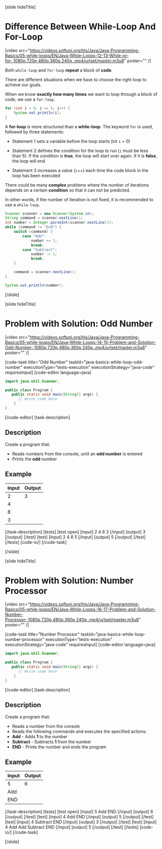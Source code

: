[slide hideTitle]
# Difference Between While-Loop And For-Loop

[video src="https://videos.softuni.org/hls/Java/Java-Programming-Basics/05-while-loops/EN/Java-While-Loops-12-13-While-or-for-,1080p,720p,480p,360p,240p,.mp4/urlset/master.m3u8" poster="" /]

Both `while-loop` and `for-loop` **repeat** a block of **code**.

There are different situations when we have to choose the right loop to achieve our goals. 

When we know **exactly how many times** we want to loop through a block of code, we use а `for-loop`. 
```java live
for (int i = 0; i <= 5; i++) {
    System.out.println(i);
}
```

A **for-loop** is more structured than а **while-loop**. The keyword `for` is used, followed by three statements:

- Statement 1 sets a variable before the loop starts (int `i` = 0)

- Statement 2 defines the condition for the loop to run (`i` must be less than 5). If the condition is **true**, the loop will start over again. If it is **false**, the loop will end

- Statement 3 increases a value (`i`++) each time the code block in the loop has been executed


There could be many **complex** problems where the number of iterations depends on a certain **condition** so that it can not be predicted. 

In other words, if the number of iteration is not fixed, it is recommended to use a `while-loop`.

```java live
Scanner scanner = new Scanner(System.in);
String command = scanner.nextLine();
int number = Integer.parseInt(scanner.nextLine());
while (command != "End") {
    switch (command) {
        case "Add":
            number += 1;
            break;
        case "Subtract":
            number -= 1;
            break;
    }

    command = scanner.nextLine();
}

System.out.println(number);
```
[/slide]

[slide hideTitle]
# Problem with Solution: Odd Number

[video src="https://videos.softuni.org/hls/Java/Java-Programming-Basics/05-while-loops/EN/Java-While-Loops-14-15-Problem-and-Solution-Odd-Number-,1080p,720p,480p,360p,240p,.mp4/urlset/master.m3u8" poster="" /]

[code-task title="Odd Number" taskId="java-basics-while-loop-odd-number" executionType="tests-execution" executionStrategy="java-code" requiresInput]
[code-editor language=java]
```java
import java.util.Scanner;

public class Program {
   public static void main(String[] args) {
      // Write code here
    }
}
```
[/code-editor]
[task-description]
## Description
Create a program that:

* Reads numbers from the console, until an **odd number** is entered
* Prints the **odd** number

## Example

| **Input** | **Output** |
| ---- | ---- |
| 2 | 3 |
| 4 |
| 8 |
| 3 |

[/task-description]
[tests]
[test open]
[input]
2
4
8
3
[/input]
[output]
3
[/output]
[/test]
[test]
[input]
2
4
8
5
[/input]
[output]
5
[/output]
[/test]
[/tests]
[code-io/]
[/code-task]

[/slide]


[slide hideTitle]
# Problem with Solution: Number Processor

[video src="https://videos.softuni.org/hls/Java/Java-Programming-Basics/05-while-loops/EN/Java-While-Loops-16-17-Problem-and-Solution-Number-Processor-,1080p,720p,480p,360p,240p,.mp4/urlset/master.m3u8" poster="" /]

[code-task title="Number Processor" taskId="java-basics-while-loop-number-processor" executionType="tests-execution" executionStrategy="java-code" requiresInput]
[code-editor language=java]
```java
import java.util.Scanner;

public class Program {
   public static void main(String[] args) {
      // Write code here
    }
}
```
[/code-editor]
[task-description]
## Description
Create a program that:

* Reads a number from the console
* Reads the following commands and executes the specified actions:
* **Add** - Аdds **1** to the number
* **Subtract** - Subtracts **1** from the number
* **END** -  Prints the number and ends the program

## Example

| **Input** | **Output** |
| ---- | ---- |
| 5 | 6 |
| Add |
| END |

[/task-description]
[tests]
[test open]
[input]
5
Add
END
[/input]
[output]
6
[/output]
[/test]
[test]
[input]
4
Add
END
[/input]
[output]
5
[/output]
[/test]
[test]
[input]
4
Subtract
END
[/input]
[output]
3
[/output]
[/test]
[test]
[input]
4
Add
Add
Subtract
END
[/input]
[output]
5
[/output]
[/test]
[/tests]
[code-io/]
[/code-task]

[/slide]


